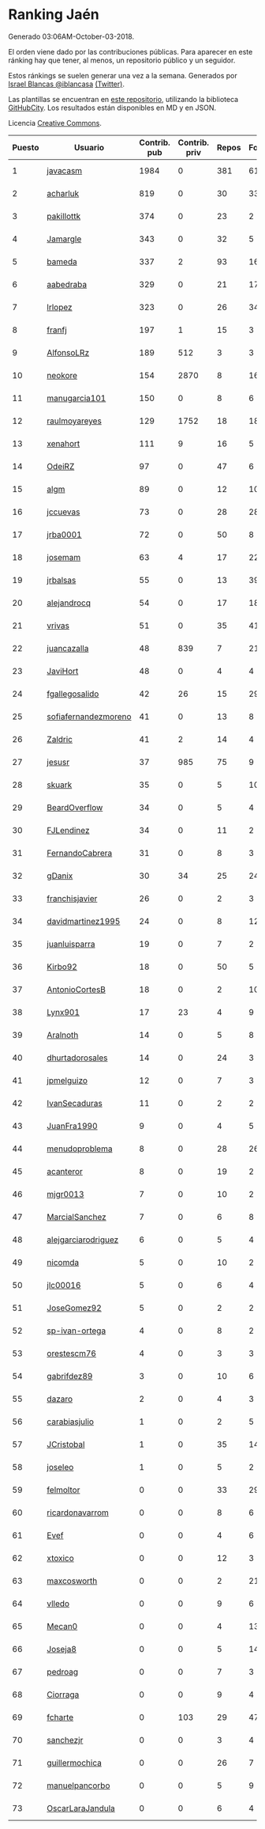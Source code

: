 # Ranking Jaén

Generado 03:06AM-October-03-2018.

El orden viene dado por las contribuciones públicas. Para aparecer en este ránking hay que tener, al menos, un repositorio público y un seguidor.

Estos ránkings se suelen generar una vez a la semana. Generados por [Israel Blancas @iblancasa](https://github.com/iblancasa/) [(Twitter)](https://twitter.com/iblancasa).

Las plantillas se encuentran en [este repositorio](https://github.com/iblancasa/GH-Spanish-Ranking), utilizando la biblioteca [GitHubCity](https://github.com/iblancasa/GitHubCity). Los resultados están disponibles en MD y en JSON.

Licencia [Creative Commons](https://creativecommons.org/licenses/by/4.0/).

| Puesto   |  Usuario  | Contrib. pub | Contrib. priv |Repos| Followers | Desde |  Avatar  |
|----------|-----------|--------------|---------------|-----|-----------|-------|----------|
|1|[javacasm](https://github.com/javacasm)|1984|0|381|61|2013-03-12|![javacasm]()|
|2|[acharluk](https://github.com/acharluk)|819|0|30|33|2013-08-03|![acharluk]()|
|3|[pakillottk](https://github.com/pakillottk)|374|0|23|2|2013-11-12|![pakillottk]()|
|4|[Jamargle](https://github.com/Jamargle)|343|0|32|5|2015-03-24|![Jamargle]()|
|5|[bameda](https://github.com/bameda)|337|2|93|163|2011-06-26|![bameda]()|
|6|[aabedraba](https://github.com/aabedraba)|329|0|21|17|2017-04-19|![aabedraba]()|
|7|[lrlopez](https://github.com/lrlopez)|323|0|26|34|2011-01-04|![lrlopez]()|
|8|[franfj](https://github.com/franfj)|197|1|15|3|2014-10-13|![franfj]()|
|9|[AlfonsoLRz](https://github.com/AlfonsoLRz)|189|512|3|3|2016-10-02|![AlfonsoLRz]()|
|10|[neokore](https://github.com/neokore)|154|2870|8|16|2011-07-25|![neokore]()|
|11|[manugarcia101](https://github.com/manugarcia101)|150|0|8|6|2017-09-22|![manugarcia101]()|
|12|[raulmoyareyes](https://github.com/raulmoyareyes)|129|1752|18|18|2012-08-04|![raulmoyareyes]()|
|13|[xenahort](https://github.com/xenahort)|111|9|16|5|2016-03-30|![xenahort]()|
|14|[OdeiRZ](https://github.com/OdeiRZ)|97|0|47|6|2014-10-01|![OdeiRZ]()|
|15|[algm](https://github.com/algm)|89|0|12|10|2009-10-29|![algm]()|
|16|[jccuevas](https://github.com/jccuevas)|73|0|28|28|2013-04-10|![jccuevas]()|
|17|[jrba0001](https://github.com/jrba0001)|72|0|50|8|2016-07-17|![jrba0001]()|
|18|[josemam](https://github.com/josemam)|63|4|17|22|2015-03-14|![josemam]()|
|19|[jrbalsas](https://github.com/jrbalsas)|55|0|13|39|2010-08-07|![jrbalsas]()|
|20|[alejandrocq](https://github.com/alejandrocq)|54|0|17|18|2010-05-20|![alejandrocq]()|
|21|[vrivas](https://github.com/vrivas)|51|0|35|41|2012-12-14|![vrivas]()|
|22|[juancazalla](https://github.com/juancazalla)|48|839|7|21|2015-03-24|![juancazalla]()|
|23|[JaviHort](https://github.com/JaviHort)|48|0|4|4|2018-01-04|![JaviHort]()|
|24|[fgallegosalido](https://github.com/fgallegosalido)|42|26|15|29|2015-03-24|![fgallegosalido]()|
|25|[sofiafernandezmoreno](https://github.com/sofiafernandezmoreno)|41|0|13|8|2014-11-21|![sofiafernandezmoreno]()|
|26|[Zaldric](https://github.com/Zaldric)|41|2|14|4|2016-03-29|![Zaldric]()|
|27|[jesusr](https://github.com/jesusr)|37|985|75|9|2011-12-11|![jesusr]()|
|28|[skuark](https://github.com/skuark)|35|0|5|10|2010-10-26|![skuark]()|
|29|[BeardOverflow](https://github.com/BeardOverflow)|34|0|5|4|2013-04-13|![BeardOverflow]()|
|30|[FJLendinez](https://github.com/FJLendinez)|34|0|11|2|2016-04-25|![FJLendinez]()|
|31|[FernandoCabrera](https://github.com/FernandoCabrera)|31|0|8|3|2017-09-13|![FernandoCabrera]()|
|32|[gDanix](https://github.com/gDanix)|30|34|25|24|2011-10-10|![gDanix]()|
|33|[franchisjavier](https://github.com/franchisjavier)|26|0|2|3|2017-06-29|![franchisjavier]()|
|34|[davidmartinez1995](https://github.com/davidmartinez1995)|24|0|8|12|2015-11-11|![davidmartinez1995]()|
|35|[juanluisparra](https://github.com/juanluisparra)|19|0|7|2|2016-09-19|![juanluisparra]()|
|36|[Kirbo92](https://github.com/Kirbo92)|18|0|50|5|2011-01-12|![Kirbo92]()|
|37|[AntonioCortesB](https://github.com/AntonioCortesB)|18|0|2|10|2016-09-15|![AntonioCortesB]()|
|38|[Lynx901](https://github.com/Lynx901)|17|23|4|9|2014-11-11|![Lynx901]()|
|39|[Aralnoth](https://github.com/Aralnoth)|14|0|5|8|2011-04-06|![Aralnoth]()|
|40|[dhurtadorosales](https://github.com/dhurtadorosales)|14|0|24|3|2016-09-19|![dhurtadorosales]()|
|41|[jpmelguizo](https://github.com/jpmelguizo)|12|0|7|3|2013-01-29|![jpmelguizo]()|
|42|[IvanSecaduras](https://github.com/IvanSecaduras)|11|0|2|2|2015-09-25|![IvanSecaduras]()|
|43|[JuanFra1990](https://github.com/JuanFra1990)|9|0|4|5|2015-10-22|![JuanFra1990]()|
|44|[menudoproblema](https://github.com/menudoproblema)|8|0|28|26|2011-08-12|![menudoproblema]()|
|45|[acanteror](https://github.com/acanteror)|8|0|19|2|2016-03-15|![acanteror]()|
|46|[mjgr0013](https://github.com/mjgr0013)|7|0|10|2|2014-10-01|![mjgr0013]()|
|47|[MarcialSanchez](https://github.com/MarcialSanchez)|7|0|6|8|2015-10-03|![MarcialSanchez]()|
|48|[alejgarciarodriguez](https://github.com/alejgarciarodriguez)|6|0|5|4|2015-12-19|![alejgarciarodriguez]()|
|49|[nicomda](https://github.com/nicomda)|5|0|10|2|2013-06-13|![nicomda]()|
|50|[jlc00016](https://github.com/jlc00016)|5|0|6|4|2015-06-05|![jlc00016]()|
|51|[JoseGomez92](https://github.com/JoseGomez92)|5|0|2|2|2016-05-21|![JoseGomez92]()|
|52|[sp-ivan-ortega](https://github.com/sp-ivan-ortega)|4|0|8|2|2016-02-22|![sp-ivan-ortega]()|
|53|[orestescm76](https://github.com/orestescm76)|4|0|3|3|2016-09-04|![orestescm76]()|
|54|[gabrifdez89](https://github.com/gabrifdez89)|3|0|10|6|2013-02-26|![gabrifdez89]()|
|55|[dazaro](https://github.com/dazaro)|2|0|4|3|2014-10-08|![dazaro]()|
|56|[carabiasjulio](https://github.com/carabiasjulio)|1|0|2|5|2013-10-15|![carabiasjulio]()|
|57|[JCristobal](https://github.com/JCristobal)|1|0|35|14|2014-09-23|![JCristobal]()|
|58|[joseleo](https://github.com/joseleo)|1|0|5|2|2015-03-19|![joseleo]()|
|59|[felmoltor](https://github.com/felmoltor)|0|0|33|29|2011-06-13|![felmoltor]()|
|60|[ricardonavarrom](https://github.com/ricardonavarrom)|0|0|8|6|2012-11-20|![ricardonavarrom]()|
|61|[Evef](https://github.com/Evef)|0|0|4|6|2012-12-15|![Evef]()|
|62|[xtoxico](https://github.com/xtoxico)|0|0|12|3|2012-08-07|![xtoxico]()|
|63|[maxcosworth](https://github.com/maxcosworth)|0|0|2|21|2010-09-06|![maxcosworth]()|
|64|[vlledo](https://github.com/vlledo)|0|0|9|6|2011-03-28|![vlledo]()|
|65|[Mecan0](https://github.com/Mecan0)|0|0|4|13|2013-06-11|![Mecan0]()|
|66|[Joseja8](https://github.com/Joseja8)|0|0|5|14|2014-07-12|![Joseja8]()|
|67|[pedroag](https://github.com/pedroag)|0|0|7|3|2013-09-23|![pedroag]()|
|68|[Ciorraga](https://github.com/Ciorraga)|0|0|9|4|2013-11-08|![Ciorraga]()|
|69|[fcharte](https://github.com/fcharte)|0|103|29|47|2014-08-05|![fcharte]()|
|70|[sanchezjr](https://github.com/sanchezjr)|0|0|3|4|2013-12-17|![sanchezjr]()|
|71|[guillermochica](https://github.com/guillermochica)|0|0|26|7|2014-10-20|![guillermochica]()|
|72|[manuelpancorbo](https://github.com/manuelpancorbo)|0|0|5|9|2014-11-04|![manuelpancorbo]()|
|73|[OscarLaraJandula](https://github.com/OscarLaraJandula)|0|0|6|4|2016-09-19|![OscarLaraJandula]()|
